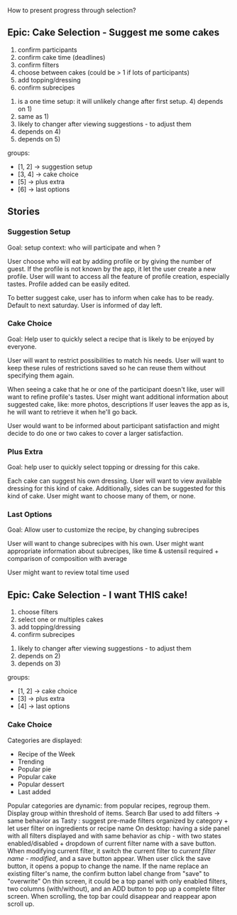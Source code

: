 How to present progress through selection?

## Epic: Cake Selection - Suggest me some cakes

1. confirm participants
2. confirm cake time (deadlines)
3. confirm filters
4. choose between cakes (could be > 1 if lots of participants)
5. add topping/dressing
6. confirm subrecipes

1) is a one time setup: it will unlikely change after first setup. 4) depends on 1)
2) same as 1)
3) likely to changer after viewing suggestions - to adjust them
4) depends on 4)
5) depends on 5)

groups:

- [1, 2] -> suggestion setup
- [3, 4] -> cake choice
- [5] -> plus extra
- [6] -> last options

## Stories

### Suggestion Setup

Goal: setup context: who will participate and when ?

User choose who will eat by adding profile or by giving the number of guest. If the profile is not
known by the app, it let the user create a new profile. User will want to access all the feature of
profile creation, especially tastes. Profile added can be easily edited.

To better suggest cake, user has to inform when cake has to be ready. Default to next saturday. User
is informed of day left.

### Cake Choice

Goal: Help user to quickly select a recipe that is likely to be enjoyed by everyone.

User will want to restrict possibilities to match his needs. User will want to keep these rules of
restrictions saved so he can reuse them without specifying them again.

When seeing a cake that he or one of the participant doesn't like, user will want to refine
profile's tastes. User might want additional information about suggested cake, like: more photos,
descriptions If user leaves the app as is, he will want to retrieve it when he'll go back.

User would want to be informed about participant satisfaction and might decide to do one or two cakes to cover a larger satisfaction.

### Plus Extra

Goal: help user to quickly select topping or dressing for this cake.

Each cake can suggest his own dressing. User will want to view available dressing for this kind of
cake. Additionally, sides can be suggested for this kind of cake. User might want to choose many of
them, or none.

### Last Options

Goal: Allow user to customize the recipe, by changing subrecipes

User will want to change subrecipes with his own. User might want appropriate information about
subrecipes, like time & ustensil required + comparison of composition with average

User might want to review total time used

## Epic: Cake Selection - I want THIS cake!

1. choose filters
2. select one or multiples cakes
3. add topping/dressing
4. confirm subrecipes

1) likely to changer after viewing suggestions - to adjust them
2) depends on 2)
3) depends on 3)

groups:

- [1, 2] -> cake choice
- [3] -> plus extra
- [4] -> last options

### Cake Choice

Categories are displayed:
- Recipe of the Week
- Trending
- Popular pie
- Popular cake
- Popular dessert
- Last added

Popular categories are dynamic: from popular recipes, regroup them. Display group within threshold of items.
Search Bar used to add filters -> same behavior as Tasty : suggest pre-made filters organized by category + let user filter on ingredients or recipe name
On desktop: having a side panel with all filters displayed and with same behavior as chip - with two states enabled/disabled + dropdown of current filter name with a save button. When modifying current filter, it switch the current filter to _current filter name - modified_, and a save button appear. When user click the save button, it opens a popup to change the name. If the name replace an existing filter's name, the confirm button label change from "save" to "overwrite"
On thin screen, it could be a top panel with only enabled filters, two columns (with/without), and an ADD button to pop up a complete filter screen. When scrolling, the top bar could disappear and  reappear apon scroll up.